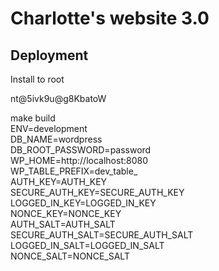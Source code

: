 # Charlotte's website 3.0

## Deployment
Install to root


nt@5ivk9u@g8KbatoW


make build \
 ENV=development \
 DB_NAME=wordpress \
 DB_ROOT_PASSWORD=password \
 WP_HOME=http://localhost:8080 \
 WP_TABLE_PREFIX=dev_table_ \
 AUTH_KEY=AUTH_KEY \
 SECURE_AUTH_KEY=SECURE_AUTH_KEY \
 LOGGED_IN_KEY=LOGGED_IN_KEY \
 NONCE_KEY=NONCE_KEY \
 AUTH_SALT=AUTH_SALT \
 SECURE_AUTH_SALT=SECURE_AUTH_SALT \
 LOGGED_IN_SALT=LOGGED_IN_SALT \
 NONCE_SALT=NONCE_SALT
